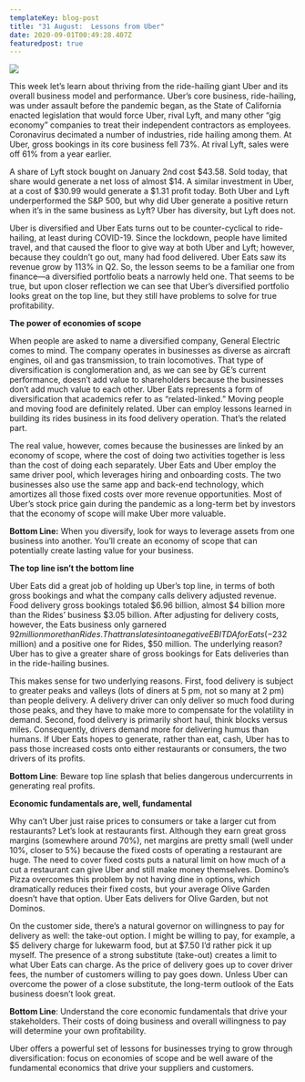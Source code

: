 ```yaml
---
templateKey: blog-post
title: "31 August:  Lessons from Uber"
date: 2020-09-01T00:49:28.407Z
featuredpost: true
---
```

![](/img/dreamstime_uber_eats.jpg)

This week let’s learn about thriving from the ride-hailing giant Uber and its overall business model and performance. Uber’s core business, ride-hailing, was under assault before the pandemic began, as the State of California enacted legislation that would force Uber, rival Lyft, and many other “gig economy” companies to treat their independent contractors as employees. Coronavirus decimated a number of industries, ride hailing among them. At Uber, gross bookings in its core business fell 73%. At rival Lyft, sales were off 61% from a year earlier.

A share of Lyft stock bought on January 2nd cost $43.58. Sold today, that share would generate a net loss of almost $14. A similar investment in Uber, at a cost of $30.99 would generate a $1.31 profit today. Both Uber and Lyft underperformed the S&P 500, but why did Uber generate a positive return when it’s in the same business as Lyft? Uber has diversity, but Lyft does not.

Uber is diversified and Uber Eats turns out to be counter-cyclical to ride-hailing, at least during COVID-19. Since the lockdown, people have limited travel, and that caused the floor to give way at both Uber and Lyft; however, because they couldn’t go out, many had food delivered. Uber Eats saw its revenue grow by 113% in Q2. So, the lesson seems to be a familiar one from finance—a diversified portfolio beats a narrowly held one. That seems to be true, but upon closer reflection we can see that Uber’s diversified portfolio looks great on the top line, but they still have problems to solve for true profitability.

**The power of economies of scope**

When people are asked to name a diversified company, General Electric comes to mind. The company operates in businesses as diverse as aircraft engines, oil and gas transmission, to train locomotives. That type of diversification is conglomeration and, as we can see by GE’s current performance, doesn’t add value to shareholders because the businesses don’t add much value to each other. Uber Eats represents a form of diversification that academics refer to as “related-linked.” Moving people and moving food are definitely related. Uber can employ lessons learned in building its rides business in its food delivery operation. That’s the related part.

The real value, however, comes because the businesses are linked by an economy of scope, where the cost of doing two activities together is less than the cost of doing each separately. Uber Eats and Uber employ the same driver pool, which leverages hiring and onboarding costs. The two businesses also use the same app and back-end technology, which amortizes all those fixed costs over more revenue opportunities. Most of Uber’s stock price gain during the pandemic as a long-term bet by investors that the economy of scope will make Uber more valuable.

**Bottom Line:** When you diversify, look for ways to leverage assets from one business into another. You’ll create an economy of scope that can potentially create lasting value for your business.

**The top line isn’t the bottom line**

Uber Eats did a great job of holding up Uber’s top line, in terms of both gross bookings and what the company calls delivery adjusted revenue. Food delivery gross bookings totaled $6.96 billion, almost $4 billion more than the Rides’ business $3.05 billion. After adjusting for delivery costs, however, the Eats business only garnered $92 million more than Rides. That translates into a negative EBITDA for Eats (-$232 million) and a positive one for Rides, $50 million. The underlying reason? Uber has to give a greater share of gross bookings for Eats deliveries than in the ride-hailing busines.

This makes sense for two underlying reasons. First, food delivery is subject to greater peaks and valleys (lots of diners at 5 pm, not so many at 2 pm) than people delivery. A delivery driver can only deliver so much food during those peaks, and they have to make more to compensate for the volatility in demand. Second, food delivery is primarily short haul, think blocks versus miles. Consequently, drivers demand more for delivering humus than humans. If Uber Eats hopes to generate, rather than eat, cash, Uber has to pass those increased costs onto either restaurants or consumers, the two drivers of its profits.

**Bottom Line**: Beware top line splash that belies dangerous undercurrents in generating real profits.

**Economic fundamentals are, well, fundamental**

Why can’t Uber just raise prices to consumers or take a larger cut from restaurants? Let’s look at restaurants first. Although they earn great gross margins (somewhere around 70%), net margins are pretty small (well under 10%, closer to 5%) because the fixed costs of operating a restaurant are huge. The need to cover fixed costs puts a natural limit on how much of a cut a restaurant can give Uber and still make money themselves. Domino’s Pizza overcomes this problem by not having dine in options, which dramatically reduces their fixed costs, but your average Olive Garden doesn’t have that option. Uber Eats delivers for Olive Garden, but not Dominos.

On the customer side, there’s a natural governor on willingness to pay for delivery as well: the take-out option. I might be willing to pay, for example, a $5 delivery charge for lukewarm food, but at $7.50 I’d rather pick it up myself. The presence of a strong substitute (take-out) creates a limit to what Uber Eats can charge. As the price of delivery goes up to cover driver fees, the number of customers willing to pay goes down. Unless Uber can overcome the power of a close substitute, the long-term outlook of the Eats business doesn’t look great.

**Bottom Line**: Understand the core economic fundamentals that drive your stakeholders. Their costs of doing business and overall willingness to pay will determine your own profitability.

Uber offers a powerful set of lessons for businesses trying to grow through diversification: focus on economies of scope and be well aware of the fundamental economics that drive your suppliers and customers.

<!--EndFragment-->